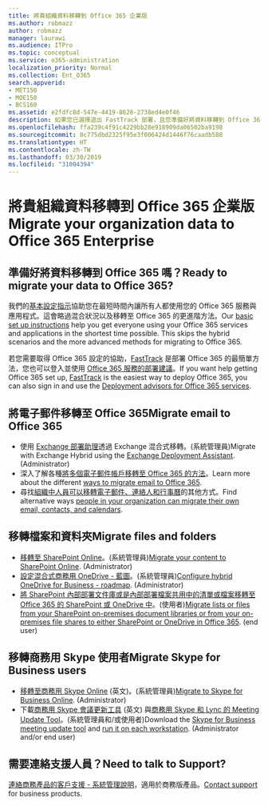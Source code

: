 ```yaml
---
title: 將貴組織資料移轉到 Office 365 企業版
ms.author: robmazz
author: robmazz
manager: laurawi
ms.audience: ITPro
ms.topic: conceptual
ms.service: o365-administration
localization_priority: Normal
ms.collection: Ent_O365
search.appverid:
- MET150
- MOE150
- BCS160
ms.assetid: e2fdfc8d-547e-4419-8628-2738ed4e0f46
description: 如果您已選擇退出 FastTrack 部署，且您準備好將資料移轉到 Office 365，這就是開始的位置。
ms.openlocfilehash: ffa239c4f91c4229bb28e918909da06502ba9198
ms.sourcegitcommit: 0c775dbd2325f95e3f006424d1446f76caadb588
ms.translationtype: HT
ms.contentlocale: zh-TW
ms.lasthandoff: 03/30/2019
ms.locfileid: "31004394"
---
```

# <a name="migrate-your-organization-data-to-office-365-enterprise"></a><span data-ttu-id="2f993-103">將貴組織資料移轉到 Office 365 企業版</span><span class="sxs-lookup"><span data-stu-id="2f993-103">Migrate your organization data to Office 365 Enterprise</span></span>

## <a name="ready-to-migrate-your-data-to-office-365"></a><span data-ttu-id="2f993-104">準備好將資料移轉到 Office 365 嗎？</span><span class="sxs-lookup"><span data-stu-id="2f993-104">Ready to migrate your data to Office 365?</span></span>

<span data-ttu-id="2f993-p101">我們的[基本設定指示](https://support.office.com/article/Set-up-Office-365-for-business-6a3a29a0-e616-4713-99d1-15eda62d04fa)協助您在最短時間內讓所有人都使用您的 Office 365 服務與應用程式。這會略過混合狀況以及移轉至 Office 365 的更進階方法。</span><span class="sxs-lookup"><span data-stu-id="2f993-p101">Our [basic set up instructions](https://support.office.com/article/Set-up-Office-365-for-business-6a3a29a0-e616-4713-99d1-15eda62d04fa) help you get everyone using your Office 365 services and applications in the shortest time possible. This skips the hybrid scenarios and the more advanced methods for migrating to Office 365.</span></span> 
  
<span data-ttu-id="2f993-107">若您需要取得 Office 365 設定的協助，[FastTrack](https://fasttrack.microsoft.com/office) 是部署 Office 365 的最簡單方法，您也可以登入並使用 [Office 365 服務的部署建議](deployment-advisors-for-office-365.md)。</span><span class="sxs-lookup"><span data-stu-id="2f993-107">If you want help getting Office 365 set up, [FastTrack](https://fasttrack.microsoft.com/office) is the easiest way to deploy Office 365, you can also sign in and use the [Deployment advisors for Office 365 services](deployment-advisors-for-office-365.md).</span></span>

## <a name="migrate-email-to-office-365"></a><span data-ttu-id="2f993-108">將電子郵件移轉至 Office 365</span><span class="sxs-lookup"><span data-stu-id="2f993-108">Migrate email to Office 365</span></span>
- <span data-ttu-id="2f993-p102">使用 [Exchange 部署助理](https://technet.microsoft.com/exdeploy2013)透過 Exchange 混合式移轉。(系統管理員)</span><span class="sxs-lookup"><span data-stu-id="2f993-p102">Migrate with Exchange Hybrid using the [Exchange Deployment Assistant](https://technet.microsoft.com/exdeploy2013). (Administrator)</span></span>
- <span data-ttu-id="2f993-111">深入了解各種[將多個電子郵件帳戶移轉至 Office 365 的方法](https://support.office.com/article/Ways-to-migrate-multiple-email-accounts-to-Office-365-0a4913fe-60fb-498f-9155-a86516418842)。</span><span class="sxs-lookup"><span data-stu-id="2f993-111">Learn more about the different [ways to migrate email to Office 365](https://support.office.com/article/Ways-to-migrate-multiple-email-accounts-to-Office-365-0a4913fe-60fb-498f-9155-a86516418842).</span></span>
- <span data-ttu-id="2f993-112">尋找[組織中人員可以移轉電子郵件、連絡人和行事曆](https://support.office.com/article/Migrate-email-and-contacts-to-Office-365-for-business-a3e3bddb-582e-4133-8670-e61b9f58627e)的其他方式。</span><span class="sxs-lookup"><span data-stu-id="2f993-112">Find alternative ways [people in your organization can migrate their own email, contacts, and calendars](https://support.office.com/article/Migrate-email-and-contacts-to-Office-365-for-business-a3e3bddb-582e-4133-8670-e61b9f58627e).</span></span>

## <a name="migrate-files-and-folders"></a><span data-ttu-id="2f993-113">移轉檔案和資料夾</span><span class="sxs-lookup"><span data-stu-id="2f993-113">Migrate files and folders</span></span>
- <span data-ttu-id="2f993-p103">[移轉至 SharePoint Online](https://support.office.com/article/d8c6ce52-f8a2-4661-97f7-45e49351bdb9)。(系統管理員)</span><span class="sxs-lookup"><span data-stu-id="2f993-p103">[Migrate your content to SharePoint Online](https://support.office.com/article/d8c6ce52-f8a2-4661-97f7-45e49351bdb9). (Administrator)</span></span>
- <span data-ttu-id="2f993-p104">[設定混合式商務用 OneDrive - 藍圖](https://docs.microsoft.com/SharePoint/hybrid/configure-hybrid-onedrive-for-businessroadmap)。(系統管理員)</span><span class="sxs-lookup"><span data-stu-id="2f993-p104">[Configure hybrid OneDrive for Business - roadmap](https://docs.microsoft.com/SharePoint/hybrid/configure-hybrid-onedrive-for-businessroadmap). (Administrator)</span></span>
- <span data-ttu-id="2f993-p105">[將 SharePoint 內部部署文件庫或是內部部署檔案共用中的清單或檔案移轉至 Office 365 的 SharePoint 或 OneDrive 中](https://docs.microsoft.com/sharepointmigration/introducing-the-sharepoint-migration-tool)。(使用者)</span><span class="sxs-lookup"><span data-stu-id="2f993-p105">[Migrate lists or files from your SharePoint on-premises document libraries or from your on-premises file shares to either SharePoint or OneDrive in Office 365](https://docs.microsoft.com/sharepointmigration/introducing-the-sharepoint-migration-tool). (end user)</span></span>

## <a name="migrate-skype-for-business-users"></a><span data-ttu-id="2f993-120">移轉商務用 Skype 使用者</span><span class="sxs-lookup"><span data-stu-id="2f993-120">Migrate Skype for Business users</span></span>
- <span data-ttu-id="2f993-p106">[移轉至商務用 Skype Online](https://technet.microsoft.com/library/jj204969.aspx) (英文)。(系統管理員)</span><span class="sxs-lookup"><span data-stu-id="2f993-p106">[Migrate to Skype for Business Online](https://technet.microsoft.com/library/jj204969.aspx). (Administrator)</span></span>
- <span data-ttu-id="2f993-p107">下載[商務用 Skype 會議更新工具](https://www.microsoft.com/en-us/download/details.aspx?id=51659) (英文) 與[商務用 Skype 和 Lync 的 Meeting Update Tool](https://support.office.com/article/Meeting-Update-Tool-for-Skype-for-Business-and-Lync-2b525fe6-ed0f-4331-b533-c31546fcf4d4)。(系統管理員和/或使用者)</span><span class="sxs-lookup"><span data-stu-id="2f993-p107">Download the [Skype for Business meeting update tool](https://www.microsoft.com/en-us/download/details.aspx?id=51659) and [run it on each workstation](https://support.office.com/article/Meeting-Update-Tool-for-Skype-for-Business-and-Lync-2b525fe6-ed0f-4331-b533-c31546fcf4d4). (Administrator and/or end user)</span></span>
  
## <a name="need-to-talk-to-support"></a><span data-ttu-id="2f993-125">需要連絡支援人員？</span><span class="sxs-lookup"><span data-stu-id="2f993-125">Need to talk to Support?</span></span>
<span data-ttu-id="2f993-126">[連絡商務產品的客戶支援 - 系統管理說明](https://support.office.com/article/32a17ca7-6fa0-4870-8a8d-e25ba4ccfd4b)，適用於商務版產品。</span><span class="sxs-lookup"><span data-stu-id="2f993-126">[Contact support](https://support.office.com/article/32a17ca7-6fa0-4870-8a8d-e25ba4ccfd4b) for business products.</span></span>